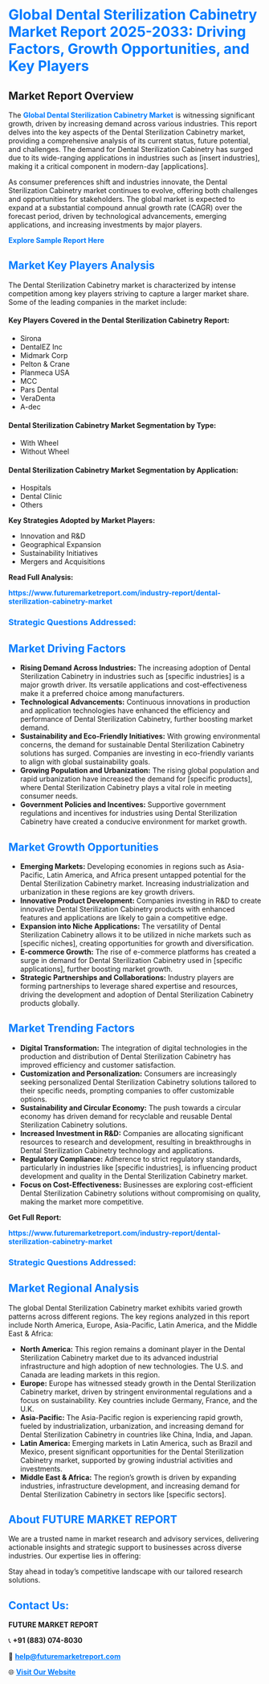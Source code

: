 <h1 style="color: #007BFF;">Global Dental Sterilization Cabinetry Market Report 2025-2033: Driving Factors, Growth Opportunities, and Key Players</h1>

<section id="overview">
<h2>Market Report Overview</h2>
<p>The <a href="https://www.futuremarketreport.com/industry-report/dental-sterilization-cabinetry-market" style="color: #007BFF; text-decoration: none;"><strong>Global Dental Sterilization Cabinetry Market</strong></a> is witnessing significant growth, driven by increasing demand across various industries. This report delves into the key aspects of the Dental Sterilization Cabinetry market, providing a comprehensive analysis of its current status, future potential, and challenges. The demand for Dental Sterilization Cabinetry has surged due to its wide-ranging applications in industries such as [insert industries], making it a critical component in modern-day [applications].</p>
<p>As consumer preferences shift and industries innovate, the Dental Sterilization Cabinetry market continues to evolve, offering both challenges and opportunities for stakeholders. The global market is expected to expand at a substantial compound annual growth rate (CAGR) over the forecast period, driven by technological advancements, emerging applications, and increasing investments by major players.</p>
</section>

<section id="overview">
<p><a href="https://www.futuremarketreport.com/request-sample/reportId=36098" style="color: #007BFF; text-decoration: none;"><strong>Explore Sample Report Here</strong></a></p>
</section>

<section id="key-players">
<h2 style="color: #007BFF;">Market Key Players Analysis</h2>
<p>The Dental Sterilization Cabinetry market is characterized by intense competition among key players striving to capture a larger market share. Some of the leading companies in the market include:</p>
<h4>Key Players Covered in the Dental Sterilization Cabinetry Report:</h4>
<ul><li>Sirona</li><li>DentalEZ Inc</li><li>Midmark Corp</li><li>Pelton &amp; Crane</li><li>Planmeca USA</li><li>MCC</li><li>Pars Dental</li><li>VeraDenta</li><li>A-dec</li></ul>
<h4>Dental Sterilization Cabinetry Market Segmentation by Type:</h4>
<ul><li>With Wheel</li><li>Without Wheel</li></ul>

<h4>Dental Sterilization Cabinetry Market Segmentation by Application:</h4>
<ul><li>Hospitals</li><li>Dental Clinic</li><li>Others</li></ul>
<p><strong>Key Strategies Adopted by Market Players:</strong></p>
<ul>
<li>Innovation and R&D</li>
<li>Geographical Expansion</li>
<li>Sustainability Initiatives</li>
<li>Mergers and Acquisitions</li>
</ul>
</section>

<section>
<p><strong>Read Full Analysis: </strong></p><a href="https://www.futuremarketreport.com/industry-report/dental-sterilization-cabinetry-market" style="color: #007BFF; text-decoration: none;"><strong>https://www.futuremarketreport.com/industry-report/dental-sterilization-cabinetry-market</strong></a>
<h3 style="color: #007BFF;">Strategic Questions Addressed:</h3>
</section>

<section id="driving-factors">
<h2 style="color: #007BFF;">Market Driving Factors</h2>
<ul>
<li><strong>Rising Demand Across Industries:</strong> The increasing adoption of Dental Sterilization Cabinetry in industries such as [specific industries] is a major growth driver. Its versatile applications and cost-effectiveness make it a preferred choice among manufacturers.</li>
<li><strong>Technological Advancements:</strong> Continuous innovations in production and application technologies have enhanced the efficiency and performance of Dental Sterilization Cabinetry, further boosting market demand.</li>
<li><strong>Sustainability and Eco-Friendly Initiatives:</strong> With growing environmental concerns, the demand for sustainable Dental Sterilization Cabinetry solutions has surged. Companies are investing in eco-friendly variants to align with global sustainability goals.</li>
<li><strong>Growing Population and Urbanization:</strong> The rising global population and rapid urbanization have increased the demand for [specific products], where Dental Sterilization Cabinetry plays a vital role in meeting consumer needs.</li>
<li><strong>Government Policies and Incentives:</strong> Supportive government regulations and incentives for industries using Dental Sterilization Cabinetry have created a conducive environment for market growth.</li>
</ul>
</section>

<section id="growth-opportunities">
<h2 style="color: #007BFF;">Market Growth Opportunities</h2>
<ul>
<li><strong>Emerging Markets:</strong> Developing economies in regions such as Asia-Pacific, Latin America, and Africa present untapped potential for the Dental Sterilization Cabinetry market. Increasing industrialization and urbanization in these regions are key growth drivers.</li>
<li><strong>Innovative Product Development:</strong> Companies investing in R&D to create innovative Dental Sterilization Cabinetry products with enhanced features and applications are likely to gain a competitive edge.</li>
<li><strong>Expansion into Niche Applications:</strong> The versatility of Dental Sterilization Cabinetry allows it to be utilized in niche markets such as [specific niches], creating opportunities for growth and diversification.</li>
<li><strong>E-commerce Growth:</strong> The rise of e-commerce platforms has created a surge in demand for Dental Sterilization Cabinetry used in [specific applications], further boosting market growth.</li>
<li><strong>Strategic Partnerships and Collaborations:</strong> Industry players are forming partnerships to leverage shared expertise and resources, driving the development and adoption of Dental Sterilization Cabinetry products globally.</li>
</ul>
</section>

<section id="trending-factors">
<h2 style="color: #007BFF;">Market Trending Factors</h2>
<ul>
<li><strong>Digital Transformation:</strong> The integration of digital technologies in the production and distribution of Dental Sterilization Cabinetry has improved efficiency and customer satisfaction.</li>
<li><strong>Customization and Personalization:</strong> Consumers are increasingly seeking personalized Dental Sterilization Cabinetry solutions tailored to their specific needs, prompting companies to offer customizable options.</li>
<li><strong>Sustainability and Circular Economy:</strong> The push towards a circular economy has driven demand for recyclable and reusable Dental Sterilization Cabinetry solutions.</li>
<li><strong>Increased Investment in R&D:</strong> Companies are allocating significant resources to research and development, resulting in breakthroughs in Dental Sterilization Cabinetry technology and applications.</li>
<li><strong>Regulatory Compliance:</strong> Adherence to strict regulatory standards, particularly in industries like [specific industries], is influencing product development and quality in the Dental Sterilization Cabinetry market.</li>
<li><strong>Focus on Cost-Effectiveness:</strong> Businesses are exploring cost-efficient Dental Sterilization Cabinetry solutions without compromising on quality, making the market more competitive.</li>
</ul>
</section>

<section>
<p><strong>Get Full Report: </strong></p><a href="https://www.futuremarketreport.com/industry-report/dental-sterilization-cabinetry-market" style="color: #007BFF; text-decoration: none;"><strong>https://www.futuremarketreport.com/industry-report/dental-sterilization-cabinetry-market</strong></a>
<h3 style="color: #007BFF;">Strategic Questions Addressed:</h3>
</section>


<section id="regional-analysis">
<h2 style="color: #007BFF;">Market Regional Analysis</h2>
<p>The global Dental Sterilization Cabinetry market exhibits varied growth patterns across different regions. The key regions analyzed in this report include North America, Europe, Asia-Pacific, Latin America, and the Middle East & Africa:</p>
<ul>
<li><strong>North America:</strong> This region remains a dominant player in the Dental Sterilization Cabinetry market due to its advanced industrial infrastructure and high adoption of new technologies. The U.S. and Canada are leading markets in this region.</li>
<li><strong>Europe:</strong> Europe has witnessed steady growth in the Dental Sterilization Cabinetry market, driven by stringent environmental regulations and a focus on sustainability. Key countries include Germany, France, and the U.K.</li>
<li><strong>Asia-Pacific:</strong> The Asia-Pacific region is experiencing rapid growth, fueled by industrialization, urbanization, and increasing demand for Dental Sterilization Cabinetry in countries like China, India, and Japan.</li>
<li><strong>Latin America:</strong> Emerging markets in Latin America, such as Brazil and Mexico, present significant opportunities for the Dental Sterilization Cabinetry market, supported by growing industrial activities and investments.</li>
<li><strong>Middle East & Africa:</strong> The region’s growth is driven by expanding industries, infrastructure development, and increasing demand for Dental Sterilization Cabinetry in sectors like [specific sectors].</li>
</ul>
</section>

<footer>
<h2 style="color: #007BFF;">About FUTURE MARKET REPORT</h2>
<p>We are a trusted name in market research and advisory services, delivering actionable insights and strategic support to businesses across diverse industries. Our expertise lies in offering:</p>

<p>Stay ahead in today’s competitive landscape with our tailored research solutions.</p>

<h2 style="color: #007BFF;">Contact Us:</h2>
<p><strong>FUTURE MARKET REPORT</strong></p>
<p>📞 <strong>+91 (883) 074-8030</strong></p>
<p>📧 <strong><a href="mailto:help@futuremarketreport.com" style="color: #007BFF;">help@futuremarketreport.com</a></strong></p>
<p>🌐 <strong><a href="https://www.futuremarketreport.com/" style="color: #007BFF;">Visit Our Website</a></strong></p>
</footer>